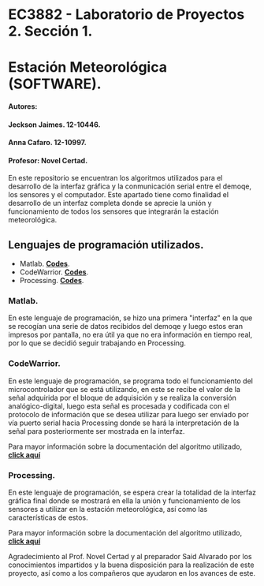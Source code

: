 # EC3882 - Laboratorio de Proyectos 2. Sección 1.
# Estación Meteorológica (SOFTWARE).

#### Autores: 
#### Jeckson Jaimes. 12-10446.
#### Anna Cafaro. 12-10997.
#### Profesor: Novel Certad.

En este repositorio se encuentran los algoritmos utilizados para el desarrollo de la interfaz gráfica y la conmunicación serial entre el demoqe, los sensores y el computador. Este apartado tiene como finalidad el desarrollo de un interfaz completa donde se aprecie la unión y funcionamiento de todos los sensores que integrarán la estación meteorológica.

## Lenguajes de programación utilizados.

* Matlab. [**Codes**](https://github.com/japroyectos-2/software/tree/master/Matlab).
* CodeWarrior. [**Codes**]().
* Processing. [**Codes**](https://github.com/japroyectos-2/software/tree/master/Processing/Interfaz).

### Matlab.

En este lenguaje de programación, se hizo una primera "interfaz" en la que se recogían una serie de datos recibidos del demoqe y luego estos eran impresos por pantalla, no era útil ya que no era información en tiempo real, por lo que se decidió seguir trabajando en Processing.

### CodeWarrior.

En este lenguaje de programación, se programa todo el funcionamiento del microcontrolador que se está utilizando, en este se recibe el valor de la señal adquirida por el bloque de adquisición y se realiza la conversión analógico-digital, luego esta señal es procesada y codificada con el protocolo de información que se desea utilizar para luego ser enviado por vía puerto serial hacia Processing donde se hará la interpretación de la señal para posteriormente ser mostrada en la interfaz.

Para mayor información sobre la documentación del algoritmo utilizado, [**click aquí**](https://github.com/japroyectos-2/software/wiki/CodeWarrior)

### Processing.

En este lenguaje de programación, se espera crear la totalidad de la interfaz gráfica final donde se mostrará en ella la unión y funcionamiento de los sensores a utilizar en la estación meteorológica, así como las características de estos.

Para mayor información sobre la documentación del algoritmo utilizado, [**click aquí**](https://github.com/japroyectos-2/software/wiki/Processing)

Agradecimiento al Prof. Novel Certad y al preparador Said Alvarado por los conocimientos impartidos y la buena disposición para la realización de este proyecto, así como a los compañeros que ayudaron en los avances de este.
